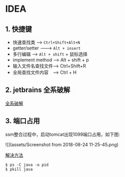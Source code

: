# IDEA

## 1. 快捷键
* 快速查找类 -->  `Ctrl+Shift+Alt+N`
* getter/setter  ---> `Alt + insert`
* 多行编辑  -->  `Alt + shift` + 鼠标选择
* implement method  --> Alt + shift + p
* 输入文件名查找文件--> Ctrl+Shift+R
* 全局查找文件内容　--> Ctrl + H

## 2. jetbrains 全系破解

[全系破解](https://blog.csdn.net/active_it/article/details/80669423)



## 3. 端口占用

ssm整合过程中，启动tomcat出现1099端口占用，如下图:

![](assets/Screenshot from 2018-08-24 11-25-45.png)

[解决方法](https://stackoverflow.com/questions/38986910/intellij-idea-address-localhost1099-is-already-in-use)

```
$ ps -C java -o pid
$ pkill java
```

